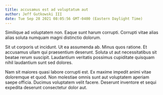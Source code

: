```yaml
---
title: accusamus est ad voluptatum aut
author: Jeff Gutkowski III
date: Tue Sep 28 2021 08:05:56 GMT-0400 (Eastern Daylight Time)
---
```

Similique ad voluptatem non. Eaque sunt harum corrupti. Corrupti vitae alias alias soluta numquam magni distinctio dolorum.

 Sit ut corporis ut incidunt. Ut ea assumenda ab. Minus quos ratione. Et accusamus ullam qui praesentium deserunt. Soluta ut aut necessitatibus sit beatae rerum suscipit. Laudantium veritatis possimus cupiditate quisquam nihil laudantium sunt sed dolores.

 Nam sit maiores quasi labore corrupti est. Ex maxime impedit animi vitae doloremque et quod. Non molestiae omnis sunt aut voluptatem aperiam saepe officia. Ducimus voluptatem velit facere. Deserunt inventore et sequi expedita deserunt consectetur dolor aut.